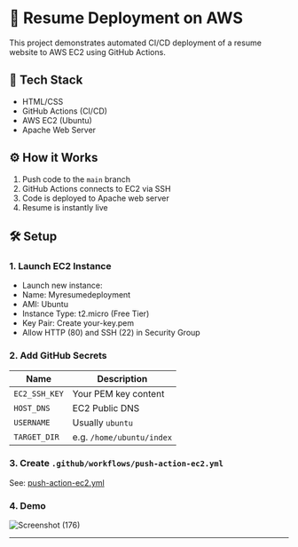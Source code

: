 # 🚀 Resume Deployment on AWS

This project demonstrates automated CI/CD deployment of a resume website to AWS EC2 using GitHub Actions.

## 📁 Tech Stack
- HTML/CSS
- GitHub Actions (CI/CD)
- AWS EC2 (Ubuntu)
- Apache Web Server


## ⚙️ How it Works

1. Push code to the `main` branch
2. GitHub Actions connects to EC2 via SSH
3. Code is deployed to Apache web server
4. Resume is instantly live

## 🛠 Setup

### 1. Launch EC2 Instance
- Launch new instance:
- Name: Myresumedeployment
- AMI: Ubuntu 
- Instance Type: t2.micro (Free Tier)
- Key Pair: Create your-key.pem
- Allow HTTP (80) and SSH (22) in Security Group

### 2. Add GitHub Secrets
| Name | Description |
|------|-------------|
| `EC2_SSH_KEY` | Your PEM key content |
| `HOST_DNS`    | EC2 Public DNS |
| `USERNAME`    | Usually `ubuntu` |
| `TARGET_DIR`  | e.g. `/home/ubuntu/index` |

### 3. Create `.github/workflows/push-action-ec2.yml`
See: [push-action-ec2.yml](.github/workflows/push-action-ec2.yml)

### 4. Demo

![Screenshot (176)](https://github.com/user-attachments/assets/8a97e9e2-5b71-40a2-8a87-e1e5208978ff)

---



